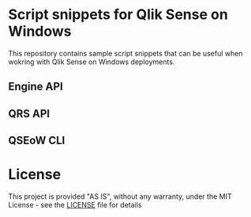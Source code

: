 # Script snippets for Qlik Sense on Windows

This repository contains sample script snippets that can be useful when wokring with Qlik Sense on Windows deployments. 

## Engine API

## QRS API

## QSEoW CLI

# License

This project is provided "AS IS", without any warranty, under the MIT License - see the [LICENSE](./LICENSE) file for details

